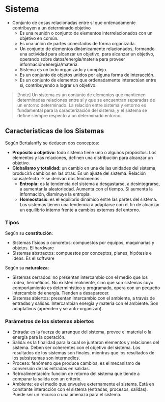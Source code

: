 # Sistema
- Conjunto de cosas relacionadas entre sí que ordenadamente contribuyen a un determinado objetivo
    - Es una reunión o conjunto de elementos interrelacionados con un objetivo en común.
    - Es una unión de partes conectados de forma organizada.
    - Un conjunto de elementos dinámicamente relacionados, formando una actividad para alcanzar un objetivo, para alcanzar un objetivo, operando sobre datos/energía/materia para proveer información/energía/materia.
    - Sistema es un todo organizado y complejo.
    - Es un conjunto de objetos unidos por alguna forma de interacción.
    - Es un conjunto de elementos que ordenadamente interactúan entre sí, contribuyendo a lograr un objetivo.

>[!note] Un sistema es un conjunto de elementos que mantienen determinadas relaciones entre sí y que se encuentran separadas de un entorno determinado. La relación entre sistema y entorno es fundamental para la caracterización del sistema, y el sistema se define siempre respecto a un determinado entorno.
## Características de los Sistemas
Según Bertalanffy se deducen dos conceptos:
- **Propósito u objetivo:** todo sistema tiene uno o algunos propósitos. Los elementos y las relaciones, definen una distribución para alcanzar un objetivo.
- **Globalismo y totalidad:** un cambio en una de las unidades del sistema, producirá cambios en las otras. Es un ajuste del sistema. Relación causa/efecto → se derivan dos fenómenos:
    - **Entropía:** es la tendencia del sistema a desgastarse, a desintegrarse, a aumentar la aleatoriedad. Aumenta con el tiempo. Si aumenta la información, disminuye la entropía.
    - **Homeostasis:** es el equilibrio dinámico entre las partes del sistema. Los sistemas tienen una tendencia a adaptarse con el fin de alcanzar un equilibrio interno frente a cambios externos del entorno.
### Tipos
Según su **constitución**:
- Sistemas físicos o concretos: compuestos por equipos, maquinarias y objetos. El hardware
- Sistemas abstractos: compuestos por conceptos, planes, hipótesis e ideas. Es el software

Según su **naturaleza**:
- Sistemas cerrados: no presentan intercambio con el medio que los rodea, herméticos. No existen realmente, sino que son sistemas cuyo comportamiento es determinístico y programado, opera con un pequeño intercambio de energía. Tienden a desaparecer.
- Sistemas abiertos: presentan intercambio con el ambiente, a través de entradas y salidas. Intercambian energía y materia con el ambiente. Son adaptativos (aprenden y se auto-organizan). 
### Parámetros de los sistemas abiertos
- Entrada: es la fuerza de arranque del sistema, provee el material o la energía para la operación.
- Salida: es la finalidad para la cual se juntaron elementos y relaciones del sistema. Deben ser coherentes con el objetivo del sistema. Los resultados de los sistemas son finales, mientras que los resultados de los subsistemas son intermedios.
- Proceso: fenómeno que produce cambios, es el mecanismo de conversión de las entradas en salidas.
- Retroalimentación: función de retorno del sistema que tiende a comparar la salida con un criterio.
- Ambiente: es el medio que envuelve externamente el sistema. Está en constante interacción con el sistema (entradas, procesos, salidas). Puede ser un recurso o una amenaza para el sistema.